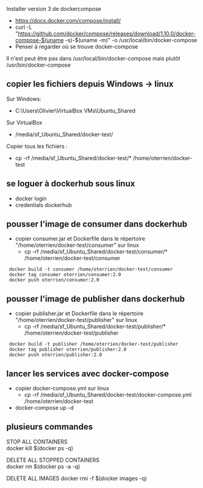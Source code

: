 
Installer version 3 de dockercompose
* https://docs.docker.com/compose/install/
* curl -L "https://github.com/docker/compose/releases/download/1.10.0/docker-compose-$(uname -s)-$(uname -m)" -o /usr/local/bin/docker-compose
* Penser à regarder où se trouve docker-compose 

Il n'est peut être pas dans /usr/local/bin/docker-compose mais plutôt /usr/bin/docker-compose


## copier les fichiers depuis Windows -> linux

Sur Windows:
* C:\Users\Olivier\VirtualBox VMs\Ubuntu_Shared

Sur VirtualBox
* /media/sf_Ubuntu_Shared/docker-test/

Copier tous les fichiers :
* cp -rf /media/sf_Ubuntu_Shared/docker-test/* /home/oterrien/docker-test

## se loguer à dockerhub sous linux

* docker login
* credentials dockerhub

## pousser l'image de consumer dans dockerhub

* copier consumer.jar et Dockerfile dans le répertoire "/home/oterrien/docker-test/consumer" sur linux
    * cp -rf /media/sf_Ubuntu_Shared/docker-test/consumer/* /home/oterrien/docker-test/consumer
```
 docker build -t consumer /home/oterrien/docker-test/consumer
 docker tag consumer oterrien/consumer:2.0  
 docker push oterrien/consumer:2.0
```

## pousser l'image de publisher dans dockerhub

* copier publisher.jar et Dockerfile dans le répertoire "/home/oterrien/docker-test/publisher" sur linux
    * cp -rf /media/sf_Ubuntu_Shared/docker-test/publisher/* /home/oterrien/docker-test/publisher
```
 docker build -t publisher /home/oterrien/docker-test/publisher
 docker tag publisher oterrien/publisher:2.0  
 docker push oterrien/publisher:2.0
```

## lancer les services avec docker-compose

* copier docker-compose.yml sur linux
    * cp -rf /media/sf_Ubuntu_Shared/docker-test/docker-compose.yml /home/oterrien/docker-test
* docker-compose up -d

## plusieurs commandes

STOP ALL CONTAINERS  
 docker kill $(docker ps -q)
 
DELETE ALL STOPPED CONTAINERS  
 docker rm $(docker ps -a -q)
 
DELETE ALL IMAGES
 docker rmi -f $(docker images -q)